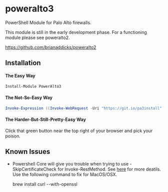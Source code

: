 # poweralto3
PowerShell Module for Palo Alto firewalls.

This module is still in the early development phase.  For a functioning module please see poweralto2.

https://github.com/brianaddicks/poweralto2

## Installation


#### The Easy Way

```powershell
Install-Module PowerAlto3
```

#### The Not-So-Easy Way

```powershell
Invoke-Expression ((Invoke-WebRequest -Uri "https://git.io/pa3install").Content)
```

#### The Harder-But-Still-Pretty-Easy Way
Click that green button near the top right of your browser and pick your poison.


## Known Issues

* Powershell Core will give you trouble when trying to use -SkipCertificateCheck for Invoke-RestMethod. See [here](https://github.com/PowerShell/PowerShell/issues/2211) for more deatils. Use the following command to fix for MacOS/OSX.

    brew install curl --with-openssl
